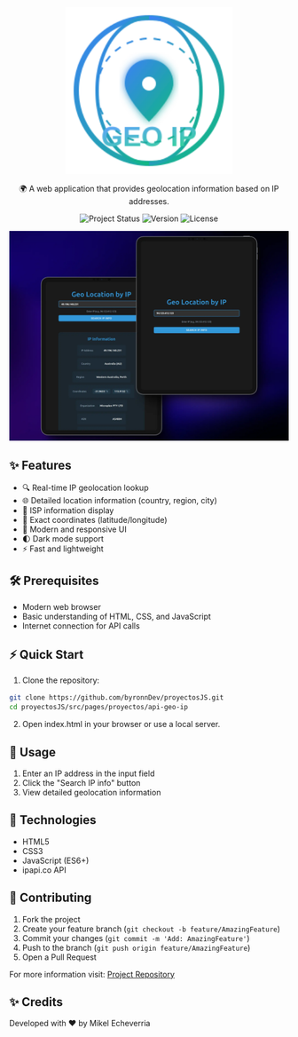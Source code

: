 <div align="center">

<img src="./_assets/geo_ip.svg" alt="Geo IP Logo" width="300" height="auto" style="max-width: 100%; height: auto;">

🌍 A web application that provides geolocation information based on IP addresses.

![Project Status](https://img.shields.io/badge/status-active-brightgreen)
![Version](https://img.shields.io/badge/version-1.0.0-blue)
![License](https://img.shields.io/badge/license-MIT-green)

</div>

![Project Preview](./_assets/preview.webp)

## ✨ Features

- 🔍 Real-time IP geolocation lookup
- 🌐 Detailed location information (country, region, city)
- 📡 ISP information display
- 🎯 Exact coordinates (latitude/longitude)
- 🎨 Modern and responsive UI
- 🌓 Dark mode support
- ⚡ Fast and lightweight

## 🛠️ Prerequisites

- Modern web browser
- Basic understanding of HTML, CSS, and JavaScript
- Internet connection for API calls

## ⚡ Quick Start

1. Clone the repository:
```bash
git clone https://github.com/byronnDev/proyectosJS.git
cd proyectosJS/src/pages/proyectos/api-geo-ip
```

2. Open index.html in your browser or use a local server.

## 🚦 Usage

1. Enter an IP address in the input field
2. Click the "Search IP info" button
3. View detailed geolocation information

## 🔧 Technologies

- HTML5
- CSS3
- JavaScript (ES6+)
- ipapi.co API

## 🤝 Contributing

1. Fork the project
2. Create your feature branch (`git checkout -b feature/AmazingFeature`)
3. Commit your changes (`git commit -m 'Add: AmazingFeature'`)
4. Push to the branch (`git push origin feature/AmazingFeature`)
5. Open a Pull Request

For more information visit: [Project Repository](https://github.com/byronnDev/proyectosJS/tree/main/src/pages/proyectos/api-geo-ip)

## ✨ Credits

Developed with ❤️ by Mikel Echeverria